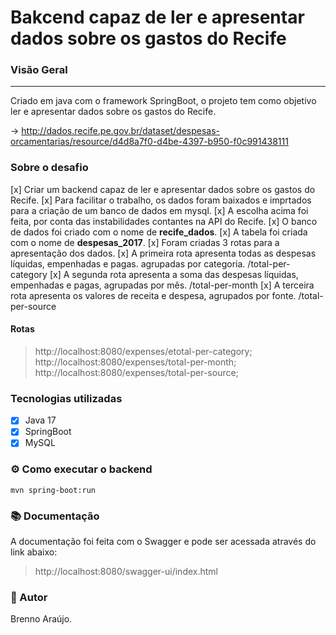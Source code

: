 # Bakcend capaz de ler e apresentar dados sobre os gastos do Recife

### Visão Geral
---

Criado em java com o framework SpringBoot, o projeto tem como objetivo ler e apresentar dados sobre os gastos do Recife.

 -> http://dados.recife.pe.gov.br/dataset/despesas-orcamentarias/resource/d4d8a7f0-d4be-4397-b950-f0c991438111


### Sobre o desafio

 [x] Criar um backend capaz de ler e apresentar dados sobre os gastos do Recife.
 [x] Para facilitar o trabalho, os dados foram baixados e imprtados para a criação de um banco de dados em mysql.
 [x] A escolha acima foi feita, por conta das instabilidades contantes na API do Recife.
 [x] O banco de dados foi criado com o nome de **recife_dados**.
 [x] A tabela foi criada com o nome de **despesas_2017**.
 [x] Foram criadas 3 rotas para a apresentação dos dados.
    [x] A primeira rota apresenta todas as despesas líquidas, empenhadas e pagas. agrupadas por categoria. /total-per-category
    [x] A segunda rota apresenta a soma das despesas líquidas, empenhadas e pagas, agrupadas por mês. /total-per-month
    [x] A terceira rota apresenta os valores de receita e despesa, agrupados por fonte. /total-per-source

#### Rotas

> http://localhost:8080/expenses/etotal-per-category;
> http://localhost:8080/expenses/total-per-month;
> http://localhost:8080/expenses/total-per-source;

        
### Tecnologias utilizadas

- [x] Java 17
- [x] SpringBoot
- [x] MySQL
          
### ⚙️ Como executar o backend

``` mvn spring-boot:run ```

### 📚 Documentação

A documentação foi feita com o Swagger e pode ser acessada através do link abaixo:

> http://localhost:8080/swagger-ui/index.html

### 📝 Autor

Brenno Araújo.

